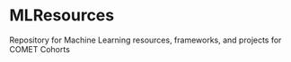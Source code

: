 # MLResources
Repository for Machine Learning resources, frameworks, and projects for COMET Cohorts
